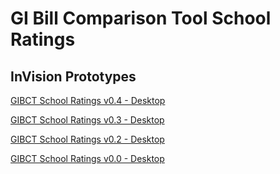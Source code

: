 # GI Bill Comparison Tool School Ratings  

## InVision Prototypes

[GIBCT School Ratings v0.4 - Desktop](https://bahdigital.invisionapp.com/share/Z6IAEPER7WB)  

[GIBCT School Ratings v0.3 - Desktop](https://bahdigital.invisionapp.com/share/JCIAEOTRV7S)  

[GIBCT School Ratings v0.2 - Desktop](https://bahdigital.invisionapp.com/share/9TIAEOA3AJ7)  

[GIBCT School Ratings v0.0 - Desktop](https://bahdigital.invisionapp.com/share/PRIAEG9HDNS)

